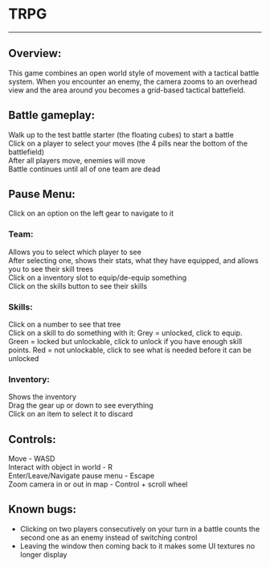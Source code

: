 # TRPG


****

## Overview:
This game combines an open world style of movement with a tactical battle system. When you encounter an enemy, the camera zooms to an overhead view and the area around you becomes a grid-based tactical battefield.

## Battle gameplay:
Walk up to the test battle starter (the floating cubes) to start a battle <br />
Click on a player to select your moves (the 4 pills near the bottom of the battlefield) <br />
After all players move, enemies will move <br />
Battle continues until all of one team are dead

## Pause Menu:
Click on an option on the left gear to navigate to it
### Team: 
Allows you to select which player to see <br />
After selecting one, shows their stats, what they have equipped, and allows you to see their skill trees <br />
Click on a inventory slot to equip/de-equip something <br />
Click on the skills button to see their skills

### Skills:
Click on a number to see that tree <br />
Click on a skill to do something with it: Grey = unlocked, click to equip. Green = locked but unlockable, click to unlock if you have enough skill points. Red = not unlockable, click to see what is needed before it can be unlocked

### Inventory:
Shows the inventory <br />
Drag the gear up or down to see everything <br />
Click on an item to select it to discard

## Controls:
Move - WASD <br />
Interact with object in world - R <br />
Enter/Leave/Navigate pause menu - Escape <br />
Zoom camera in or out in map - Control + scroll wheel

## Known bugs:
* Clicking on two players consecutively on your turn in a battle counts the second one as an enemy instead of switching control
* Leaving the window then coming back to it makes some UI textures no longer display